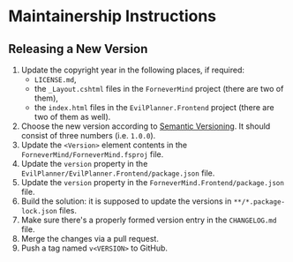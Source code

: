 <!--
SPDX-FileCopyrightText: 2025 Friedrich von Never <friedrich@fornever.me>

SPDX-License-Identifier: MIT
-->

Maintainership Instructions
===========================

Releasing a New Version
-----------------------

1. Update the copyright year in the following places, if required:
    - `LICENSE.md`,
    - the `_Layout.cshtml` files in the `ForneverMind` project (there are two of them),
    - the `index.html` files in the `EvilPlanner.Frontend` project (there are two of them as well).
2. Choose the new version according to [Semantic Versioning][semver]. It should consist of three numbers (i.e. `1.0.0`).
3. Update the `<Version>` element contents in the `ForneverMind/ForneverMind.fsproj` file.
4. Update the `version` property in the `EvilPlanner/EvilPlanner.Frontend/package.json` file.
5. Update the `version` property in the `ForneverMind.Frontend/package.json` file.
6. Build the solution: it is supposed to update the versions in `**/*.package-lock.json` files.
7. Make sure there's a properly formed version entry in the `CHANGELOG.md` file.
8. Merge the changes via a pull request.
9. Push a tag named `v<VERSION>` to GitHub.

[semver]: https://semver.org/spec/v2.0.0.html
